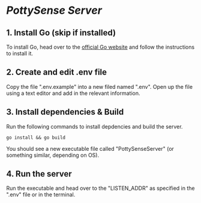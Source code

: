 # *PottySense Server*

## 1. Install Go (skip if installed)

To install Go, head over to the [official Go website](https://go.dev/dl/) and follow the instructions to install it.

## 2. Create and edit .env file

Copy the file ".env.example" into a new filed named ".env". Open up the file using a text editor and add in the relevant information.

## 3. Install dependencies & Build

Run the following commands to install depdencies and build the server.

```
go install && go build
```

You should see a new executable file called "PottySenseServer" (or something similar, depending on OS).

## 4. Run the server

Run the executable and head over to the "LISTEN_ADDR" as specified in the ".env" file or in the terminal.